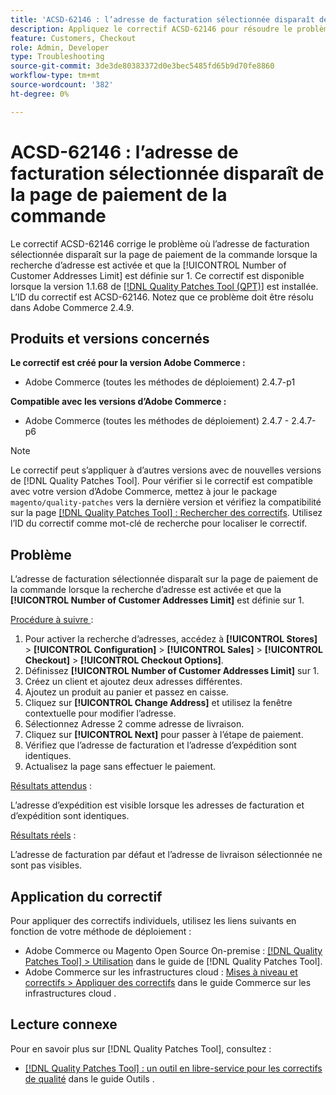 ```yaml
---
title: 'ACSD-62146 : l’adresse de facturation sélectionnée disparaît de la page de paiement de la commande'
description: Appliquez le correctif ACSD-62146 pour résoudre le problème d’Adobe Commerce où l’adresse de facturation sélectionnée disparaît sur la page de paiement de la commande lorsque la recherche d’adresses est activée et que la limite du nombre d’adresses client est définie sur 1.
feature: Customers, Checkout
role: Admin, Developer
type: Troubleshooting
source-git-commit: 3de3de80383372d0e3bec5485fd65b9d70fe8860
workflow-type: tm+mt
source-wordcount: '382'
ht-degree: 0%

---
```



# ACSD-62146 : l’adresse de facturation sélectionnée disparaît de la page de paiement de la commande

Le correctif ACSD-62146 corrige le problème où l’adresse de facturation sélectionnée disparaît sur la page de paiement de la commande lorsque la recherche d’adresse est activée et que la [!UICONTROL Number of Customer Addresses Limit] est définie sur 1. Ce correctif est disponible lorsque la version 1.1.68 de [[!DNL Quality Patches Tool (QPT)]](/help/tools/quality-patches-tool/quality-patches-tool-to-self-serve-quality-patches.md) est installée. L’ID du correctif est ACSD-62146. Notez que ce problème doit être résolu dans Adobe Commerce 2.4.9.

## Produits et versions concernés

**Le correctif est créé pour la version Adobe Commerce :**

* Adobe Commerce (toutes les méthodes de déploiement) 2.4.7-p1

**Compatible avec les versions d’Adobe Commerce :**

* Adobe Commerce (toutes les méthodes de déploiement) 2.4.7 - 2.4.7-p6

>[!NOTE]
>
>Le correctif peut s’appliquer à d’autres versions avec de nouvelles versions de [!DNL Quality Patches Tool]. Pour vérifier si le correctif est compatible avec votre version d’Adobe Commerce, mettez à jour le package `magento/quality-patches` vers la dernière version et vérifiez la compatibilité sur la page [[!DNL Quality Patches Tool] : Rechercher des correctifs](https://experienceleague.adobe.com/tools/commerce-quality-patches/index.html?lang=fr). Utilisez l’ID du correctif comme mot-clé de recherche pour localiser le correctif.

## Problème

L’adresse de facturation sélectionnée disparaît sur la page de paiement de la commande lorsque la recherche d’adresse est activée et que la **[!UICONTROL Number of Customer Addresses Limit]** est définie sur 1.

<u>Procédure à suivre </u> :

1. Pour activer la recherche d’adresses, accédez à **[!UICONTROL Stores]** > **[!UICONTROL Configuration]** > **[!UICONTROL Sales]** > **[!UICONTROL Checkout]** > **[!UICONTROL Checkout Options]**.
1. Définissez **[!UICONTROL Number of Customer Addresses Limit]** sur 1.
1. Créez un client et ajoutez deux adresses différentes.
1. Ajoutez un produit au panier et passez en caisse.
1. Cliquez sur **[!UICONTROL Change Address]** et utilisez la fenêtre contextuelle pour modifier l’adresse.
1. Sélectionnez Adresse 2 comme adresse de livraison.
1. Cliquez sur **[!UICONTROL Next]** pour passer à l’étape de paiement.
1. Vérifiez que l’adresse de facturation et l’adresse d’expédition sont identiques.
1. Actualisez la page sans effectuer le paiement.

<u>Résultats attendus</u> :

L’adresse d’expédition est visible lorsque les adresses de facturation et d’expédition sont identiques.

<u>Résultats réels</u> :

L’adresse de facturation par défaut et l’adresse de livraison sélectionnée ne sont pas visibles.

## Application du correctif

Pour appliquer des correctifs individuels, utilisez les liens suivants en fonction de votre méthode de déploiement :

* Adobe Commerce ou Magento Open Source On-premise : [[!DNL Quality Patches Tool] > Utilisation](/help/tools/quality-patches-tool/usage.md) dans le guide de [!DNL Quality Patches Tool].
* Adobe Commerce sur les infrastructures cloud : [Mises à niveau et correctifs > Appliquer des correctifs](https://experienceleague.adobe.com/docs/commerce-cloud-service/user-guide/develop/upgrade/apply-patches.html?lang=fr) dans le guide Commerce sur les infrastructures cloud .

## Lecture connexe

Pour en savoir plus sur [!DNL Quality Patches Tool], consultez :

* [[!DNL Quality Patches Tool] : un outil en libre-service pour les correctifs de qualité](/help/tools/quality-patches-tool/quality-patches-tool-to-self-serve-quality-patches.md) dans le guide Outils .

